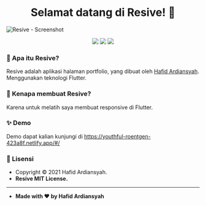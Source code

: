 <h1 align="center">Selamat datang di Resive! 👋</h1>

![Resive - Screenshot](/assets/screenshot.png)

<p align ="Center">

<img src="https://img.shields.io/github/issues/hafidardiansyah/Resive?style=flat-square">
<img src="https://img.shields.io/github/stars/hafidardiansyah/Resive?style=flat-square">
<img src="https://img.shields.io/github/forks/hafidardiansyah/Resive?style=flat-square">

</p>

### 🤔 Apa itu Resive?

Resive adalah aplikasi halaman portfolio, yang dibuat oleh <a href="https://github.com/hafidardiansyah"> Hafid Ardiansyah</a>. Menggunakan teknologi Flutter.

### 🎉 Kenapa membuat Resive?

Karena untuk melatih saya membuat responsive di Flutter.

### ✨ Demo

Demo dapat kalian kunjungi di https://youthful-roentgen-423a8f.netlify.app/#/

### 📝 Lisensi

- Copyright © 2021 Hafid Ardiansyah.
- **Resive MIT License.**

---

- **Made with ❤️ by Hafid Ardiansyah**
